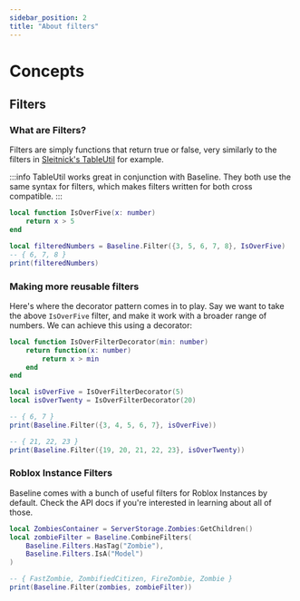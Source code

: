 ```yaml
---
sidebar_position: 2
title: "About filters"
---
```


# Concepts

## Filters

### What are Filters?

Filters are simply functions that return true or false, very similarly to the filters in [Sleitnick's TableUtil](https://sleitnick.github.io/RbxUtil/api/TableUtil) for example.

:::info
TableUtil works great in conjunction with Baseline. They both use the same syntax for filters, which makes filters written for both cross compatible.
:::

```lua
local function IsOverFive(x: number)
    return x > 5
end

local filteredNumbers = Baseline.Filter({3, 5, 6, 7, 8}, IsOverFive)
-- { 6, 7, 8 }
print(filteredNumbers)
```

### Making more reusable filters

Here's where the decorator pattern comes in to play. Say we want to take the above `IsOverFive` filter, and make it work with a broader range of numbers. We can achieve this using a decorator:

```lua
local function IsOverFilterDecorator(min: number)
    return function(x: number)
        return x > min
    end
end

local isOverFive = IsOverFilterDecorator(5)
local isOverTwenty = IsOverFilterDecorator(20)

-- { 6, 7 }
print(Baseline.Filter({3, 4, 5, 6, 7}, isOverFive))

-- { 21, 22, 23 }
print(Baseline.Filter({19, 20, 21, 22, 23}, isOverTwenty))
```

### Roblox Instance Filters

Baseline comes with a bunch of useful filters for Roblox Instances by default. Check the API docs if you're interested in learning about all of those.

```lua
local ZombiesContainer = ServerStorage.Zombies:GetChildren()
local zombieFilter = Baseline.CombineFilters(
    Baseline.Filters.HasTag("Zombie"),
    Baseline.Filters.IsA("Model")
)

-- { FastZombie, ZombifiedCitizen, FireZombie, Zombie }
print(Baseline.Filter(zombies, zombieFilter))
```